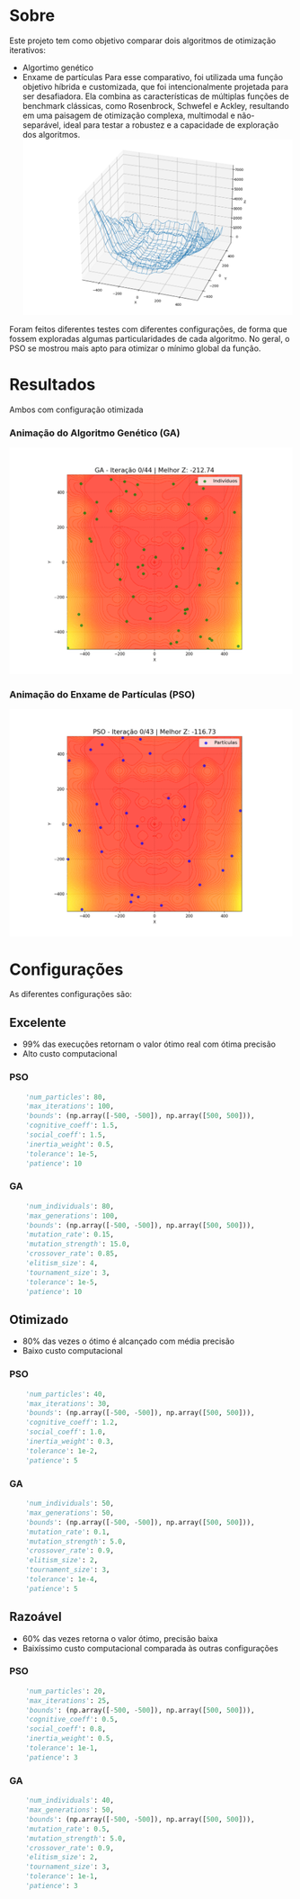 # Sobre
Este projeto tem como objetivo comparar dois algoritmos de otimização iterativos:
- Algortimo genético
- Enxame de partículas
Para esse comparativo, foi utilizada uma função objetivo híbrida e customizada, que foi intencionalmente projetada para ser desafiadora. Ela combina as características de múltiplas funções de benchmark clássicas, como Rosenbrock, Schwefel e Ackley, resultando em uma paisagem de otimização complexa, multimodal e não-separável, ideal para testar a robustez e a capacidade de exploração dos algoritmos.
![Visualização da função objetivo utilizada para comparação dos métodos](imgs/funcao_objetivo.png)

Foram feitos diferentes testes com diferentes configurações, de forma que fossem exploradas algumas particularidades de cada algoritmo. No geral, o PSO se mostrou mais apto para otimizar o mínimo global da função.

# Resultados
Ambos com configuração otimizada
### Animação do Algoritmo Genético (GA)
![Animação do Algoritmo Genético mostrando a convergência da população](imgs/ga_animation.gif)

### Animação do Enxame de Partículas (PSO)
![Animação do PSO mostrando as partículas convergindo para o ótimo](imgs/pso_animation.gif)

# Configurações
As diferentes configurações são:
## Excelente
- 99% das execuções retornam o valor ótimo real com ótima precisão
- Alto custo computacional
### PSO
```python
    'num_particles': 80,
    'max_iterations': 100,
    'bounds': (np.array([-500, -500]), np.array([500, 500])),
    'cognitive_coeff': 1.5,
    'social_coeff': 1.5,
    'inertia_weight': 0.5,
    'tolerance': 1e-5,
    'patience': 10
```
### GA
```python
    'num_individuals': 80,
    'max_generations': 100,
    'bounds': (np.array([-500, -500]), np.array([500, 500])),
    'mutation_rate': 0.15,
    'mutation_strength': 15.0,
    'crossover_rate': 0.85,
    'elitism_size': 4,
    'tournament_size': 3,
    'tolerance': 1e-5,
    'patience': 10
```

## Otimizado
- 80% das vezes o ótimo é alcançado com média precisão
- Baixo custo computacional
### PSO
```python
    'num_particles': 40,
    'max_iterations': 30,
    'bounds': (np.array([-500, -500]), np.array([500, 500])),
    'cognitive_coeff': 1.2,
    'social_coeff': 1.0,
    'inertia_weight': 0.3,
    'tolerance': 1e-2,
    'patience': 5
```
### GA
```python
    'num_individuals': 50,
    'max_generations': 50,
    'bounds': (np.array([-500, -500]), np.array([500, 500])),
    'mutation_rate': 0.1,
    'mutation_strength': 5.0,
    'crossover_rate': 0.9,
    'elitism_size': 2,
    'tournament_size': 3,
    'tolerance': 1e-4,
    'patience': 5
```
## Razoável
- 60% das vezes retorna o valor ótimo, precisão baixa
- Baixíssimo custo computacional comparada às outras configurações
### PSO
```python
    'num_particles': 20,
    'max_iterations': 25,
    'bounds': (np.array([-500, -500]), np.array([500, 500])),
    'cognitive_coeff': 0.5,
    'social_coeff': 0.8,
    'inertia_weight': 0.5,
    'tolerance': 1e-1,
    'patience': 3
```
### GA
```python
    'num_individuals': 40,
    'max_generations': 50,
    'bounds': (np.array([-500, -500]), np.array([500, 500])),
    'mutation_rate': 0.5,
    'mutation_strength': 5.0,
    'crossover_rate': 0.9,
    'elitism_size': 2,
    'tournament_size': 3,
    'tolerance': 1e-1,
    'patience': 3
```